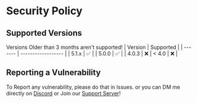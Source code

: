 # Security Policy

## Supported Versions

Versions Older than 3 months aren't supported!
| Version | Supported          |
| ------- | ------------------ |
| 5.1.x   | :white_check_mark: |
| 5.0.0   | ✅                 |
| 4.0.3   | :x:
| < 4.0   | :x:                |

## Reporting a Vulnerability

To Report any vulnerability, please do that in Issues. or you can DM me directly on [Discord](https://discord.com/users/661501985517862972) or Join our [Support Server](https://discord.gg/yMfyeNR2DT)!
